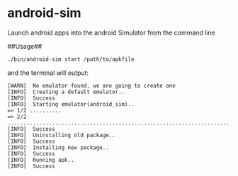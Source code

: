 android-sim
===========

Launch android apps into the android Simulator from the command line

##Usage##
```sh
./bin/android-sim start /path/to/apkfile
```
and the terminal will output:
```
[WARN]  No emulator found, we are going to create one
[INFO]  Creating a default emulator..
[INFO]  Success
[INFO]  Starting emulator(android_sim)..
=> 1/2 ..........
=> 2/2 .........................................................................................
[INFO]  Success
[INFO]  Uninstalling old package..
[INFO]  Success
[INFO]  Installing new package..
[INFO]  Success
[INFO]  Running apk..
[INFO]  Success
```

